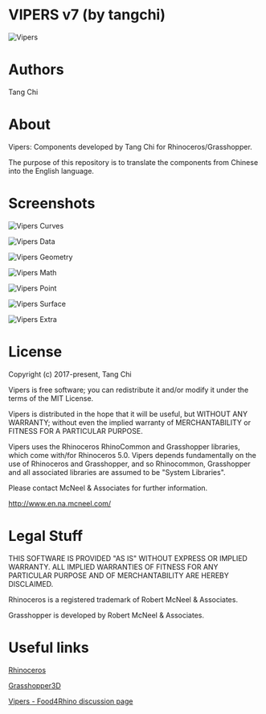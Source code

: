VIPERS v7 (by tangchi)
===================

![Vipers](/images/Vipers.jpg)

Authors
=======
Tang Chi

About
=======
Vipers: Components developed by Tang Chi for Rhinoceros/Grasshopper.

The purpose of this repository is to translate the components from Chinese into the English language.

Screenshots
===========

![Vipers Curves](/images/Vipers_Curve.png)

![Vipers Data](/images/Vipers_Data.png)

![Vipers Geometry](/images/Vipers_Geometry.png)

![Vipers Math](/images/Vipers_Math.png)

![Vipers Point](/images/Vipers_Point.png)

![Vipers Surface](/images/Vipers_Surface.png)

![Vipers Extra](/images/Vipers_2.png)

License
=======

Copyright (c) 2017-present, Tang Chi

Vipers is free software; you can redistribute it and/or modify it under the terms of the MIT License.

Vipers is distributed in the hope that it will be useful, but WITHOUT ANY WARRANTY; without even the implied warranty of MERCHANTABILITY or FITNESS FOR A PARTICULAR PURPOSE.

Vipers uses the Rhinoceros RhinoCommon and Grasshopper libraries, which come with/for Rhinoceros 5.0. Vipers depends fundamentally on the use of Rhinoceros and Grasshopper, and so Rhinocommon, Grasshopper and all associated libraries are assumed to be "System Libraries".

Please contact McNeel & Associates for further information.

http://www.en.na.mcneel.com/

Legal Stuff
===========

THIS SOFTWARE IS PROVIDED "AS IS" WITHOUT EXPRESS OR IMPLIED WARRANTY. ALL IMPLIED WARRANTIES OF FITNESS FOR ANY PARTICULAR PURPOSE AND OF MERCHANTABILITY ARE HEREBY DISCLAIMED.

Rhinoceros is a registered trademark of Robert McNeel & Associates.

Grasshopper is developed by Robert McNeel & Associates.

Useful links
============

[Rhinoceros](https://www.rhino3d.com)

[Grasshopper3D](http://www.grasshopper3d.com)

[Vipers - Food4Rhino discussion page](http://www.food4rhino.com/app/vipers)

